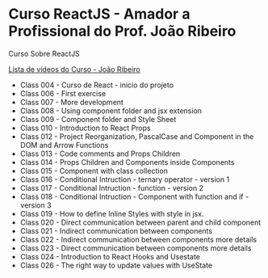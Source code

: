# Curso ReactJS - Amador a Profissional do Prof. João Ribeiro

Curso Sobre ReactJS

<a href="https://www.youtube.com/watch?v=5-E34hg2S94&list=PLXik_5Br-zO_47e0Zdjog8t2z76Fhlf9M">Lista de vídeos do Curso - João Ribeiro </a>


- Class 004 - Curso de React - inicio do projeto
- Class 006 - First exercise
- Class 007 - More development
- Class 008 - Using component folder and jsx extension
- Class 009 - Component folder and Style Sheet
- Class 010 - Introduction to React Props
- Class 012 - Project Reorganization, PascalCase and Component in the DOM and Arrow Functions
- Class 013 - Code comments and Props Children
- Class 014 - Props Children and Components inside Components
- Class 015 - Component with class collection
- Class 016 - Conditional Intruction - ternary operator - version 1
- Class 017 - Conditional Intruction - function - version 2
- Class 018 - Conditional Intruction - Component with function and if - version 3
- Class 019 - How to define Inline Styles with style in jsx.
- Class 020 - Direct communication between parent and child component
- Class 021 - Indirect communication between components
- Class 022 - Indirect communication between components more details
- Class 023 - Direct communication between components more details
- Class 024 - Introduction to React Hooks and Usestate
- Class 026 - The right way to update values with UseState
